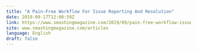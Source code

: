 ```yaml
---
title: "A Pain-Free Workflow For Issue Reporting And Resolution"
date: 2019-09-17T12:00:59Z
link: https://www.smashingmagazine.com/2019/09/pain-free-workflow-issue-reporting-resolution/?utm_medium=RSS&utm_source=news.12bit.vn
site: www.smashingmagazine.com/articles
language: English
draft: false
---
```

